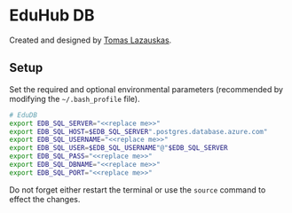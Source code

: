 # EduHub DB

Created and designed by <a href="https://github.com/tomaslaz">Tomas Lazauskas</a>.

## Setup

Set the required and optional environmental parameters (recommended by modifying the `~/.bash_profile` file).

```bash
# EduDB
export EDB_SQL_SERVER="<<replace me>>"
export EDB_SQL_HOST=$EDB_SQL_SERVER".postgres.database.azure.com"
export EDB_SQL_USERNAME="<<replace me>>"
export EDB_SQL_USER=$EDB_SQL_USERNAME"@"$EDB_SQL_SERVER
export EDB_SQL_PASS="<<replace me>>"
export EDB_SQL_DBNAME="<<replace me>>"
export EDB_SQL_PORT="<<replace me>>"
```

Do not forget either restart the terminal or use the `source` command to effect the changes.